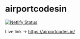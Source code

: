 # airportcodesin

[![Netlify Status](https://api.netlify.com/api/v1/badges/5b7b204c-f5ce-4544-b478-edf3f065a016/deploy-status)](https://app.netlify.com/sites/melodic-banoffee-3f588a/deploys)

Live link → https://airportcodes.in/
